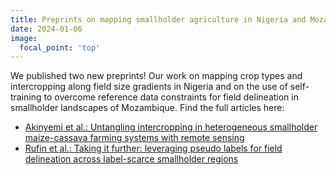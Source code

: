 ```yaml
---
title: Preprints on mapping smallholder agriculture in Nigeria and Mozambique
date: 2024-01-06
image:
  focal_point: 'top'
---
```


<!--more-->

We published two new preprints!
Our work on mapping crop types and intercropping along field size gradients in Nigeria and on the use of self-training to overcome reference data constraints for field delineation in smallholder landscapes of Mozambique. Find the full articles here: 
- [Akinyemi et al.: Untangling intercropping in heterogeneous smallholder maize-cassava farming systems with remote sensing](https://doi.org/10.31223/X57T2M)
- [Rufin et al.: Taking it further: leveraging pseudo labels for field delineation across label-scarce smallholder regions](http://dx.doi.org/10.48550/arXiv.2312.08384) 
